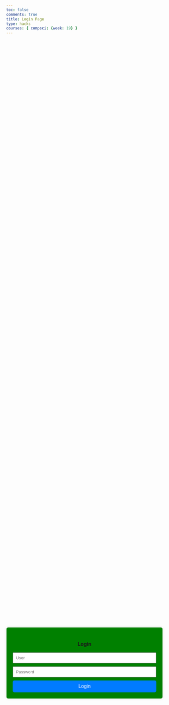 ```yaml
---
toc: false
comments: true
title: Login Page
type: hacks
courses: { compsci: {week: 19} }
---
```

<head>
    <meta charset="UTF-8">
    <meta name="viewport" content="width=device-width, initial-scale=1.0">
    <title>Login Page</title>
    <style>
        /* Add your SCSS styles here */
        .CONTAINER {
            display: flex;
            justify-content: center;
            align-items: center;
            height: 100vh;
        }
        .CARD {
            background-color: green;
            padding: 20px;
            border-radius: 5px;
            box-shadow: 0 0 10px rgba(0, 0, 0, 0.1);
        }
        h3 {
            text-align: center;
        }
        .input {
            width: 100%;
            margin-bottom: 10px;
            padding: 8px;
            box-sizing: border-box;
        }
        .signInButton {
            width: 100%;
            padding: 10px;
            background-color: #007BFF;
            color: #fff;
            border: none;
            border-radius: 5px;
            cursor: pointer;
            font-size: 16px;
        }
        .signInButton:hover {
            background-color: #410B52;
        }
    </style>
</head>
<body>
<div class="CONTAINER">
    <!-- This is the card that holds the login fields and button -->
    <div class="CARD">
        <h3>Login</h3> <!-- The title of the form -->
        <!-- The input field for the email, with a placeholder for user guidance -->
        <input id="uid" class="input" placeholder="User">
        <!-- The input field for the password -->
        <input id="password" class="input" placeholder="Password">
        <!-- The login button with an onclick attribute that calls the login_user() function -->
        <button class="signInButton" onclick="logini_user()">Login</button>
        <!-- The sign-up button with an onclick attribute that calls the sign_up_user() function -->
        <!--<button class="signUpButton" onclick="sign_up_user()">Sign Up</button>-->
    </div>
    <script>
        function userDbRequest() {
        // prepare HTML result container for new output
        const resultContainer = document.getElementById("result");
        // set options for cross origin header request
        const options = {
          method: 'GET', // *GET, POST, PUT, DELETE, etc.
          mode: 'cors', // no-cors, *cors, same-origin
          cache: 'default', // *default, no-cache, reload, force-cache, only-if-cached
          credentials: 'include', // include, *same-origin, omit
          headers: {
            'Content-Type': 'application/json',
          },
        };
        fetch("http://localhost:8086/api/users/authenticate", options)
          .then(response => {
            if (response.status !== 200) {
                const errorMsg = 'Database response error: ' + response.status;
                console.log(errorMsg);
                const tr = document.createElement("tr");
                const td = document.createElement("td");
                td.innerHTML = errorMsg;
                tr.appendChild(td);
                resultContainer.appendChild(tr);
                return;
            }
            // valid response will contain json data
            response.json().then(data => {
                console.log(data);
                for (const row of data) {
                  // tr and td build out for each row
                  const tr = document.createElement("tr");
                  const name = document.createElement("td");
                  const id = document.createElement("td");
                  const age = document.createElement("td");
                  // data is specific to the API
                  name.innerHTML = row.name;
                  id.innerHTML = row.email;
                  age.innerHTML = row.age;
                  // this build td's into tr
                  tr.appendChild(name);
                  tr.appendChild(id);
                  tr.appendChild(age);
                  // add HTML to container
                  resultContainer.appendChild(tr);
                }
            })
        })
        // catch fetch errors (ie ACCESS to server blocked)
        .catch(err => {
          console.error(err);
          const tr = document.createElement("tr");
          const td = document.createElement("td");
          td.innerHTML = err + ": " + url;
          tr.appendChild(td);
          resultContainer.appendChild(tr);
        });
      }
      // This function is called when the user clicks the login button.
    function login_user() {
        // STEP ONE: PREPARE THE REQUEST
        // Create a Headers object to set the type of content we're sending, which is JSON.
        var myHeaders = new Headers();
        myHeaders.append("Content-Type", "application/json");
        // Collect user input from the login form fields for email and password.
        var raw = JSON.stringify({
            "uid": document.getElementById("uid").value,
            "password": document.getElementById("password").value
            // Uncomment the following lines for quick testing with pre-defined credentials.
            //"email": "test@gmail.com",
            //"password": "123Lebron!"
        });
        // Print the collected data to the console for debugging purposes.
        console.log(raw);
        // Set up the options for the fetch request, including method, headers, and body.
        var requestOptions = {
            method: 'POST', // The method is POST because we're sending data.
            headers: myHeaders, // Attach the headers, including our content type.
            credentials: 'include', // Include credentials in case of cookies, etc.
            body: raw, // Attach the user input data as the request body.
            redirect: 'follow' // Follow any redirects automatically.
        };
        // STEP TWO: MAKE THE REQUEST TO THE SERVER
        // Send the request to the backend to authenticate the user.
        fetch("http://localhost:8086/api/users/authenticate", requestOptions)
        .then(response => {
            // If the response is not OK, handle the different kinds of login errors.
            if (!response.ok) {
                const errorMsg = 'Login error: ' + response.status;
                console.log(errorMsg);
                // Switch statement to handle different HTTP status codes.
                switch (response.status) {
                    case 401:
                        // Status 401 means unauthorized, indicating wrong credentials.
                        alert("Incorrect username or password");
                        break;
                    case 403:
                        // Status 403 means forbidden, indicating lack of permission.
                        alert("Access forbidden. You do not have permission to access this resource.");
                        break;
                    case 404:
                        // Status 404 means not found, indicating the user doesn't exist.
                        alert("User not found. Please check your credentials.");
                        break;
                    // More cases can be added for other HTTP status codes as needed.
                    default:
                        // A default case to handle any other errors.
                        alert("Login failed. Please try again later.");
                }
                // Reject the promise if there is an error.
                return Promise.reject('Login failed');
            }
            // If the response is OK, convert it from JSON to a text format.
            return response.text()
        })
        .then(result => {
            // If the login is successful, print the result to the console.
            console.log(result);
        })
        .catch(error => {
            // If there is a problem during the fetch or during processing, log the error.
            console.error('Error during login:', error);
        });
    }
    function logini_user(){
    // Set Authenticate endpoint
    const url = 'http://127.0.0.1:8086/api/users/authenticate';
    // Set the body of the request to include login data from the DOM
    const body = {
        uid: document.getElementById("uid").value,
        password: document.getElementById("password").value,
    };
    // Assuming this code is executed in response to some user action, such as clicking a login button
    function handleLoginButtonClick() {
    logini_user(); // Call the logini_user function
}
    const loginButton = document.getElementById("loginButton");
    loginButton.addEventListener("click", handleLoginButtonClick);
    // Change options according to Authentication requirements
    const authOptions = {
        mode: 'cors', // no-cors, *cors, same-origin
        credentials: 'include', // include, same-origin, omit
        headers: {
            'Content-Type': 'application/json',
        },
        method: 'POST', // Override the method property
        cache: 'no-cache', // Set the cache property
        body: JSON.stringify(body)
    };
    // Fetch JWT
    fetch(url, authOptions)
    .then(response => {
        // handle error response from Web API
        if (!response.ok) {
            const errorMsg = 'Login error: ' + response.status;
            console.log(errorMsg);
            alert("Failed Authentication: Credentials Incorrect")
            return;
        }
        // Success!!!
        // Redirect to the database page
        window.location.href = "/csp-blog//log/2024/01/30/Users.html";
    })
    // catch fetch errors (ie ACCESS to server blocked)
    .catch(err => {
        console.error(err);
    });
}
// Attach login_user to the window object, allowing access to form action
window.login_user = login_user;
    // Sign Up Code
    function sign_up_user() {
        // STEP ONE: PREPARE THE REQUEST
        // Create a Headers object to set the type of content we're sending, which is JSON.
        var myHeaders = new Headers();
        myHeaders.append("Content-Type", "application/json");
        // Collect user input from the login form fields for email and password.
        var raw = JSON.stringify({
            "uid": document.getElementById("uid").value,
            "password": document.getElementById("password").value
            // Uncomment the following lines for quick testing with pre-defined credentials.
            //"email": "test@gmail.com",
            //"password": "123Lebron!"
        });
        // Print the collected data to the console for debugging purposes.
        console.log(raw);
        // Set up the options for the fetch request, including method, headers, and body.
        var requestOptions = {
            method: 'POST', // The method is POST because we're sending data.
            headers: myHeaders, // Attach the headers, including our content type.
            credentials: no-cors,
            body: raw, // Attach the user input data as the request body.
            redirect: 'follow' // Follow any redirects automatically.
        };
        // Collect user input
        // Posting in backend only works if user input is sent as query parameters
        let requestURL = `http://localhost:8086/api/users/create`;
        fetch(requestURL, requestOptions)
        .then(response => {
            if (!response.ok) {
                return response.text().then(errorMsg => {
                    alert('Error: ' + errorMsg);
                });
            }
            // Success!!!
            alert("Signup Complete");
            // Redirect to Database location
            location.reload();
        })
        .catch(error => {
            alert('An unexpected error occurred: ' + error.message);
        });
    }


</script>